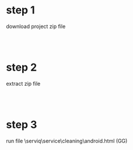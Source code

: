 <h1>step 1</h1>
<p>download project zip file</p>
<br />
<br />
<h1>step 2</h1>
<p>extract zip file</p>
<br />
<br />
<h1>step 3</h1>
<p>run file \serviq\service\cleaning\android.html (GG)</p>
